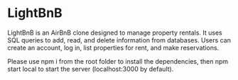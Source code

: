 # LightBnB

LightBnB is an AirBnB clone designed to manage property rentals. It uses SQL queries to add, read, and delete information from databases. Users can create an account, log in, list properties for rent, and make reservations.

Please use npm i from the root folder to install the dependencies, then npm start local to start the server (localhost:3000 by default).